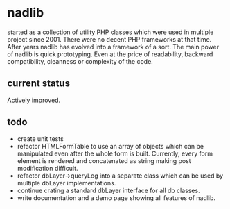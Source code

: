 # nadlib

started as a collection of utility PHP classes which were used in multiple project since 2001. There were no decent PHP frameworks at that time. After years nadlib has evolved into a framework of a sort. The main power of nadlib is quick prototyping. Even at the price of readability, backward compatibility, cleanness or complexity of the code.

## current status

Actively improved.

## todo

- create unit tests
- refactor HTMLFormTable to use an array of objects which can be manipulated even after the whole form is built. Currently, every form element is rendered and concatenated as string making post modification difficult.
- refactor dbLayer->queryLog into a separate class which can be used by multiple dbLayer implementations.
- continue crating a standard dbLayer interface for all db classes.
- write documentation and a demo page showing all features of nadlib.
